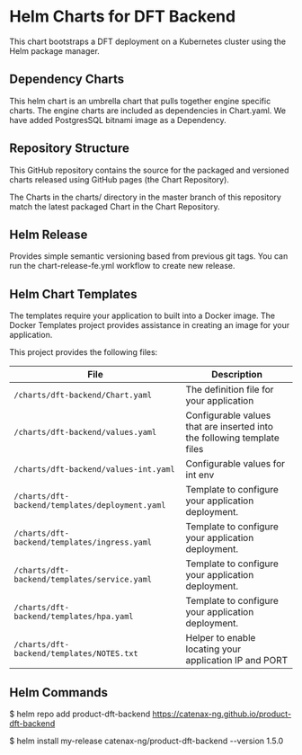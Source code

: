 # Helm Charts for DFT Backend

This chart bootstraps a DFT deployment on a Kubernetes cluster using the Helm package manager.


## Dependency Charts

This helm chart is an umbrella chart that pulls together engine specific charts. The engine charts are included as dependencies in Chart.yaml.
We have added PostgresSQL bitnami image as a Dependency.



## Repository Structure

This GitHub repository contains the source for the packaged and versioned charts released using GitHub pages (the Chart Repository).

The Charts in the charts/ directory in the master branch of this repository match the latest packaged Chart in the Chart Repository. 

## Helm Release
 
Provides simple semantic versioning based from previous git tags. You can run the chart-release-fe.yml workflow to create new release. 

## Helm Chart Templates

The templates require your application to built into a Docker image. The Docker Templates project provides assistance in creating an image for your application.

This project provides the following files:

| File                                              | Description                                                           |
|---------------------------------------------------|-----------------------------------------------------------------------|  
| `/charts/dft-backend/Chart.yaml`                    | The definition file for your application                           | 
| `/charts/dft-backend/values.yaml`                   | Configurable values that are inserted into the following template files    
| `/charts/dft-backend/values-int.yaml`                  | Configurable values for int env     | 
| `/charts/dft-backend/templates/deployment.yaml` | Template to configure your application deployment.                 |
| `/charts/dft-backend/templates/ingress.yaml`     | Template to configure your application deployment.                 | 
| `/charts/dft-backend/templates/service.yaml`        | Template to configure your application deployment.                 | 
| `/charts/dft-backend/templates/hpa.yaml`            | Template to configure your application deployment.                 | 
| `/charts/dft-backend/templates/NOTES.txt`           | Helper to enable locating your application IP and PORT        | 

## Helm Commands
$ helm repo add product-dft-backend https://catenax-ng.github.io/product-dft-backend

$ helm install my-release catenax-ng/product-dft-backend --version 1.5.0
